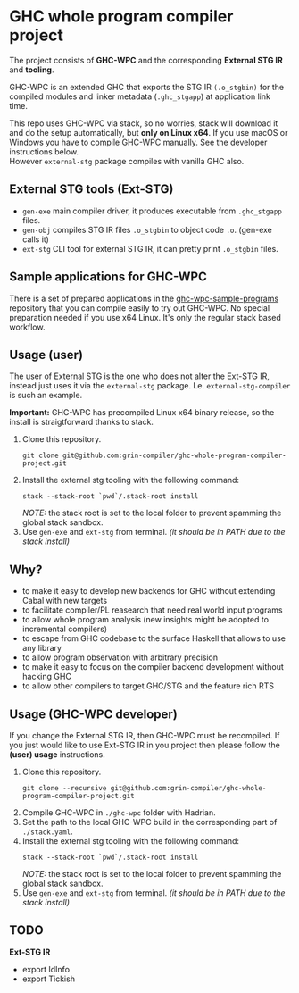 # GHC whole program compiler project

The project consists of **GHC-WPC** and the corresponding **External STG IR** and **tooling**.


GHC-WPC is an extended GHC that exports the STG IR `(.o_stgbin)` for the compiled modules and linker metadata (`.ghc_stgapp`) at application link time.  


This repo uses GHC-WPC via stack, so no worries, stack will download it and do the setup automatically, but **only on Linux x64**.
If you use macOS or Windows you have to compile GHC-WPC manually. See the developer instructions below.  
However `external-stg` package compiles with vanilla GHC also.

## External STG tools (Ext-STG)
- `gen-exe` main compiler driver, it produces executable from `.ghc_stgapp` files.
- `gen-obj` compiles STG IR files `.o_stgbin` to object code `.o`. (gen-exe calls it)
- `ext-stg` CLI tool for external STG IR, it can pretty print `.o_stgbin` files.

## Sample applications for GHC-WPC

There is a set of prepared applications in the [ghc-wpc-sample-programs](https://github.com/grin-compiler/ghc-wpc-sample-programs) repository that you can compile easily to try out GHC-WPC.
No special preparation needed if you use x64 Linux. It's only the regular stack based workflow.

## Usage (user)

The user of External STG is the one who does not alter the Ext-STG IR, instead just uses it via the `external-stg` package.
I.e. `external-stg-compiler` is such an example.

**Important:** GHC-WPC has precompiled Linux x64 binary release, so the install is straigtforward thanks to stack.

1. Clone this repository.
   ```
   git clone git@github.com:grin-compiler/ghc-whole-program-compiler-project.git
   ```
2. Install the external stg tooling with the following command:
   ```
   stack --stack-root `pwd`/.stack-root install
   ```
   *NOTE:* the stack root is set to the local folder to prevent spamming the global stack sandbox.  
3. Use `gen-exe` and `ext-stg` from terminal. *(it should be in PATH due to the stack install)*

## Why?
- to make it easy to develop new backends for GHC without extending Cabal with new targets
- to facilitate compiler/PL reasearch that need real world input programs
- to allow whole program analysis (new insights might be adopted to incremental compilers)  
- to escape from GHC codebase to the surface Haskell that allows to use any library
- to allow program observation with arbitrary precision
- to make it easy to focus on the compiler backend development without hacking GHC
- to allow other compilers to target GHC/STG and the feature rich RTS 

## Usage (GHC-WPC developer)

If you change the External STG IR, then GHC-WPC must be recompiled. If you just would like to use Ext-STG IR in you project then please follow the **(user) usage** instructions.

1. Clone this repository.
   ```
   git clone --recursive git@github.com:grin-compiler/ghc-whole-program-compiler-project.git
   ```
2. Compile GHC-WPC in `./ghc-wpc` folder with Hadrian. 
3. Set the path to the local GHC-WPC build in the corresponding part of `./stack.yaml`.
4. Install the external stg tooling with the following command:
   ```
   stack --stack-root `pwd`/.stack-root install
   ```
   *NOTE:* the stack root is set to the local folder to prevent spamming the global stack sandbox.  
5. Use `gen-exe` and `ext-stg` from terminal. *(it should be in PATH due to the stack install)*

## TODO
**Ext-STG IR**
- export IdInfo
- export Tickish
